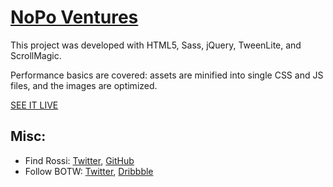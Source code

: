 # [NoPo Ventures](https://nopoventures.com)

This project was developed with HTML5, Sass, jQuery, TweenLite, and ScrollMagic.

Performance basics are covered: assets are minified into single CSS and JS files, and the images are optimized.

[SEE IT LIVE](https://nopoventures.com)

## Misc:

* Find Rossi: [Twitter](https://twitter.com/moto__rossi), [GitHub](https://github.com/CorradoRossi)
* Follow BOTW: [Twitter](https://twitter.com/botweb), [Dribbble](https://dribbble.com/CorradoRossi)
